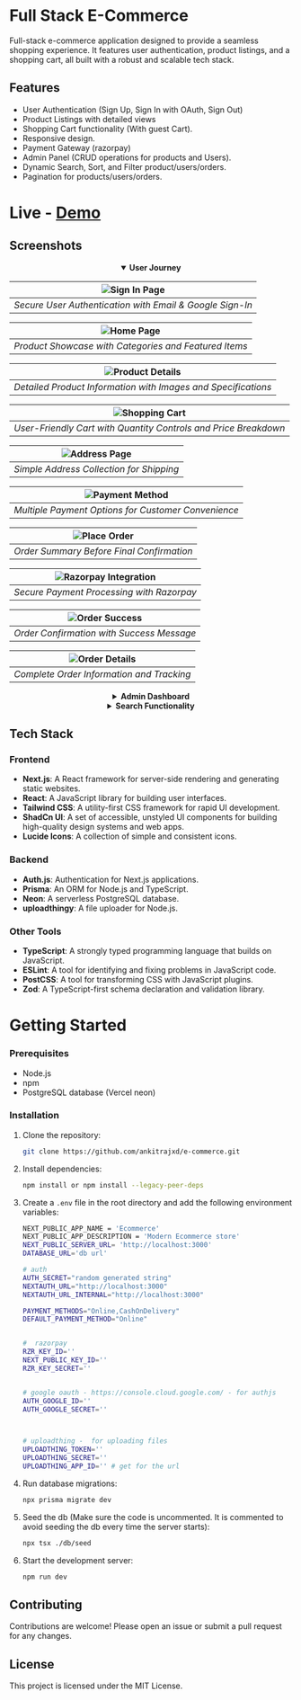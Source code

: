 # Full Stack E-Commerce

Full-stack e-commerce application designed to provide a seamless shopping experience. It features user authentication, product listings, and a shopping cart, all built with a robust and scalable tech stack.

## Features

- User Authentication (Sign Up, Sign In with OAuth, Sign Out)
- Product Listings with detailed views
- Shopping Cart functionality (With guest Cart).
- Responsive design.
- Payment Gateway (razorpay)
- Admin Panel (CRUD operations for products and Users).
- Dynamic Search, Sort, and Filter product/users/orders.
- Pagination for products/users/orders.

# Live - [Demo](https://e-commerce-rho-eight-65.vercel.app/)

## Screenshots

<div align="center">

<details open>
<summary><b>User Journey</b></summary>

| ![Sign In Page](./public/images/website-ss/signinpage.png) |
| :--------------------------------------------------------: |
|  _Secure User Authentication with Email & Google Sign-In_  |

| ![Home Page](./public/images/website-ss/homepage.png) |
| :---------------------------------------------------: |
| _Product Showcase with Categories and Featured Items_ |

| ![Product Details](./public/images/website-ss/productDetailpage.png) |
| :------------------------------------------------------------------: |
|    _Detailed Product Information with Images and Specifications_     |

|    ![Shopping Cart](./public/images/website-ss/cartPage.png)    |
| :-------------------------------------------------------------: |
| _User-Friendly Cart with Quantity Controls and Price Breakdown_ |

| ![Address Page](./public/images/website-ss/address-page.png) |
| :----------------------------------------------------------: |
|           _Simple Address Collection for Shipping_           |

| ![Payment Method](./public/images/website-ss/payment-method.png) |
| :--------------------------------------------------------------: |
|       _Multiple Payment Options for Customer Convenience_        |

| ![Place Order](./public/images/website-ss/place-order.png) |
| :--------------------------------------------------------: |
|         _Order Summary Before Final Confirmation_          |

| ![Razorpay Integration](./public/images/website-ss/razorpay.png) |
| :--------------------------------------------------------------: |
|            _Secure Payment Processing with Razorpay_             |

| ![Order Success](./public/images/website-ss/order-success.png) |
| :------------------------------------------------------------: |
|           _Order Confirmation with Success Message_            |

| ![Order Details](./public/images/website-ss/order-placed-details.png) |
| :-------------------------------------------------------------------: |
|               _Complete Order Information and Tracking_               |

</details>

<details>
<summary><b>Admin Dashboard</b></summary>

| ![Admin Dashboard](./public/images/website-ss/admin-dashboard.png) |
| :----------------------------------------------------------------: |
|        _Comprehensive Admin Dashboard with Sales Analytics_        |

| ![Product Management](./public/images/website-ss/product-management.png) |
| :----------------------------------------------------------------------: |
|            _Complete Product Management with CRUD Operations_            |

| ![User Management](./public/images/website-ss/admin-users.png) |
| :------------------------------------------------------------: |
|        _User Management with Role-Based Access Control_        |

</details>

<details>
<summary><b>Search Functionality</b></summary>

| ![Search Feature](./public/images/website-ss/search.png) |
| :------------------------------------------------------: |
|    _Dynamic Search with Filters and Sorting Options_     |

</details>

</div>

## Tech Stack

### Frontend

- **Next.js**: A React framework for server-side rendering and generating static websites.
- **React**: A JavaScript library for building user interfaces.
- **Tailwind CSS**: A utility-first CSS framework for rapid UI development.
- **ShadCn UI**: A set of accessible, unstyled UI components for building high-quality design systems and web apps.
- **Lucide Icons**: A collection of simple and consistent icons.

### Backend

- **Auth.js**: Authentication for Next.js applications.
- **Prisma**: An ORM for Node.js and TypeScript.
- **Neon**: A serverless PostgreSQL database.
- **uploadthingy**: A file uploader for Node.js.

### Other Tools

- **TypeScript**: A strongly typed programming language that builds on JavaScript.
- **ESLint**: A tool for identifying and fixing problems in JavaScript code.
- **PostCSS**: A tool for transforming CSS with JavaScript plugins.
- **Zod**: A TypeScript-first schema declaration and validation library.

# Getting Started

### Prerequisites

- Node.js
- npm
- PostgreSQL database (Vercel neon)

### Installation

1. Clone the repository:

   ```bash
   git clone https://github.com/ankitrajxd/e-commerce.git
   ```

2. Install dependencies:

   ```bash
   npm install or npm install --legacy-peer-deps
   ```

3. Create a `.env` file in the root directory and add the following environment variables:

   ```bash
   NEXT_PUBLIC_APP_NAME = 'Ecommerce'
   NEXT_PUBLIC_APP_DESCRIPTION = 'Modern Ecommerce store'
   NEXT_PUBLIC_SERVER_URL= 'http://localhost:3000'
   DATABASE_URL='db url'

   # auth
   AUTH_SECRET="random generated string"
   NEXTAUTH_URL="http://localhost:3000"
   NEXTAUTH_URL_INTERNAL="http://localhost:3000"

   PAYMENT_METHODS="Online,CashOnDelivery"
   DEFAULT_PAYMENT_METHOD="Online"


   #  razorpay
   RZR_KEY_ID=''
   NEXT_PUBLIC_KEY_ID=''
   RZR_KEY_SECRET=''


   # google oauth - https://console.cloud.google.com/ - for authjs
   AUTH_GOOGLE_ID=''
   AUTH_GOOGLE_SECRET=''



   # uploadthing -  for uploading files
   UPLOADTHING_TOKEN=''
   UPLOADTHING_SECRET=''
   UPLOADTHING_APP_ID='' # get for the url
   ```

4. Run database migrations:

   ```bash
   npx prisma migrate dev
   ```

5. Seed the db (Make sure the code is uncommented. It is commented to avoid seeding the db every time the server starts):

   ```bash
   npx tsx ./db/seed
   ```

6. Start the development server:

   ```bash
   npm run dev
   ```

## Contributing

Contributions are welcome! Please open an issue or submit a pull request for any changes.

## License

This project is licensed under the MIT License.
